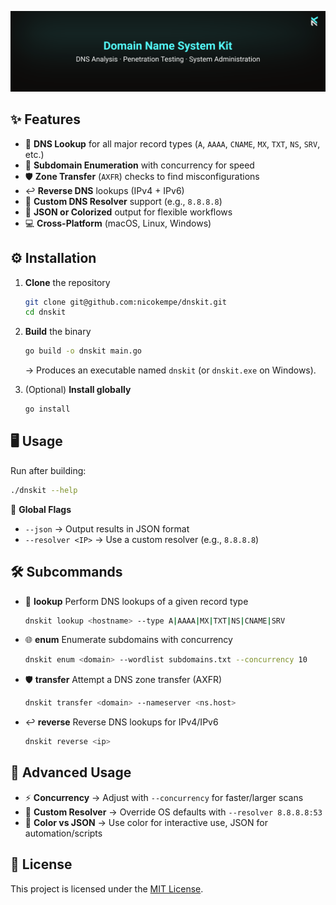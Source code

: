 [![DNSKit GitHub Banner](/.github/media/banner.svg)](https://www.nicokempe.de)

## ✨ Features

* 🔎 **DNS Lookup** for all major record types (`A`, `AAAA`, `CNAME`, `MX`, `TXT`, `NS`, `SRV`, etc.)
* 🚀 **Subdomain Enumeration** with concurrency for speed
* 🛡 **Zone Transfer** (`AXFR`) checks to find misconfigurations
* ↩️ **Reverse DNS** lookups (IPv4 + IPv6)
* 🧩 **Custom DNS Resolver** support (e.g., `8.8.8.8`)
* 🎨 **JSON or Colorized** output for flexible workflows
* 💻 **Cross-Platform** (macOS, Linux, Windows)

## ⚙️ Installation

1. **Clone** the repository

   ```bash
   git clone git@github.com:nicokempe/dnskit.git
   cd dnskit
   ```

2. **Build** the binary

   ```bash
   go build -o dnskit main.go
   ```

   → Produces an executable named `dnskit` (or `dnskit.exe` on Windows).

3. (Optional) **Install globally**

   ```bash
   go install
   ```

## 🖥 Usage

Run after building:

```bash
./dnskit --help
```

🔧 **Global Flags**

* `--json` → Output results in JSON format
* `--resolver <IP>` → Use a custom resolver (e.g., `8.8.8.8`)

## 🛠 Subcommands

* 🔎 **lookup**
  Perform DNS lookups of a given record type

  ```bash
  dnskit lookup <hostname> --type A|AAAA|MX|TXT|NS|CNAME|SRV
  ```

* 🌐 **enum**
  Enumerate subdomains with concurrency

  ```bash
  dnskit enum <domain> --wordlist subdomains.txt --concurrency 10
  ```

* 🛡 **transfer**
  Attempt a DNS zone transfer (AXFR)

  ```bash
  dnskit transfer <domain> --nameserver <ns.host>
  ```

* ↩️ **reverse**
  Reverse DNS lookups for IPv4/IPv6

  ```bash
  dnskit reverse <ip>
  ```

## 🔧 Advanced Usage

* ⚡ **Concurrency** → Adjust with `--concurrency` for faster/larger scans
* 🧩 **Custom Resolver** → Override OS defaults with `--resolver 8.8.8.8:53`
* 🎨 **Color vs JSON** → Use color for interactive use, JSON for automation/scripts

## 📜 License

This project is licensed under the [MIT License](https://github.com/nicokempe/dnskit/blob/main/LICENSE).

